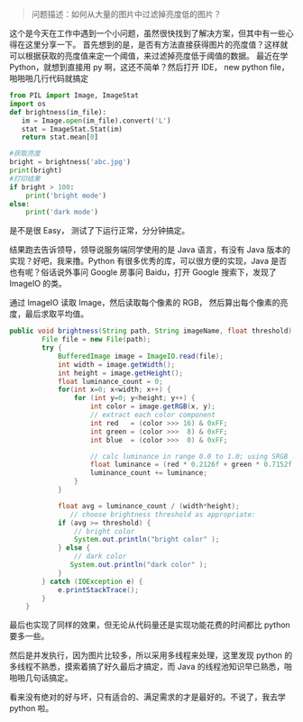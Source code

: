>问题描述：如何从大量的图片中过滤掉亮度低的图片？

这个是今天在工作中遇到一个小问题，虽然很快找到了解决方案，但其中有一些心得在这里分享一下。
首先想到的是，是否有方法直接获得图片的亮度值？这样就可以根据获取的亮度值来定一个阈值，来过滤掉亮度低于阈值的数据。
最近在学 Python，就想到直接用 py 啊，这还不简单？然后打开 IDE， new python file，啪啪啪几行代码就搞定
```python
from PIL import Image, ImageStat
import os
def brightness(im_file):
   im = Image.open(im_file).convert('L')
   stat = ImageStat.Stat(im)
   return stat.mean[0]

#获取亮度
bright = brightness('abc.jpg')
print(bright)
#打印结果
if bright > 100:
    print('bright mode')
else:
    print('dark mode')
```
是不是很 Easy， 测试了下运行正常，分分钟搞定。

结果跑去告诉领导，领导说服务端同学使用的是 Java 语言，有没有 Java 版本的实现？好吧，我来撸。Python 有很多优秀的库，可以很方便的实现，Java 是否也有呢？俗话说外事问 Google 房事问 Baidu，打开 Google 搜索下，发现了 ImageIO 的类。

通过 ImageIO 读取 Image，然后读取每个像素的 RGB， 然后算出每个像素的亮度，最后求取平均值。
```java
public void brightness(String path, String imageName, float threshold) {
        File file = new File(path);
        try {
            BufferedImage image = ImageIO.read(file);
            int width = image.getWidth();
            int height = image.getHeight();
            float luminance_count = 0;
            for(int x=0; x<width; x++) {
                for (int y=0; y<height; y++) {
                    int color = image.getRGB(x, y);
                    // extract each color component
                    int red   = (color >>> 16) & 0xFF;
                    int green = (color >>>  8) & 0xFF;
                    int blue  = (color >>>  0) & 0xFF;

                    // calc luminance in range 0.0 to 1.0; using SRGB luminance constants
                    float luminance = (red * 0.2126f + green * 0.7152f + blue * 0.0722f) / 255;
                    luminance_count += luminance;
                }
            }

            float avg = luminance_count / (width*height);
               // choose brightness threshold as appropriate:
            if (avg >= threshold) {
                // bright color
                System.out.println("bright color" );
            } else {
                // dark color
               System.out.println("dark color" );
            }
        } catch (IOException e) {
            e.printStackTrace();
        }
    }
```
最后也实现了同样的效果，但无论从代码量还是实现功能花费的时间都比 python 要多一些。

然后是并发执行，因为图片比较多，所以采用多线程来处理，这里发现 python 的多线程不熟悉，摸索着搞了好久最后才搞定，而 Java 的线程池知识早已熟悉，啪啪啪几句话搞定。

看来没有绝对的好与坏，只有适合的、满足需求的才是最好的。不说了，我去学 python 啦。